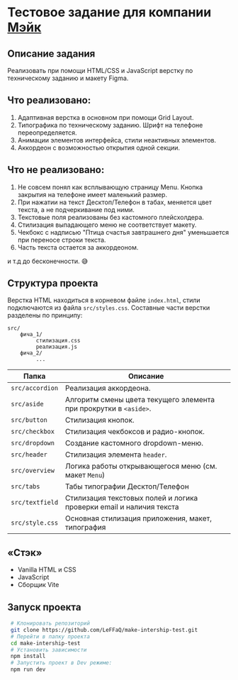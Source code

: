 # Тестовое задание для компании [Мэйк](https://makeagency.ru/)

## Описание задания
Реализовать при помощи HTML/CSS и JavaScript верстку по техническому заданию и макету Figma.

## Что реализовано:
1. Адаптивная верстка в основном при помощи Grid Layout.
2. Типографика по техническому заданию. Шрифт на телефоне переопределяется.
3. Анимации элементов интерфейса, стили неактивных элементов.
4. Аккордеон с возможностью открытия одной секции.

## Что не реализовано:
1. Не совсем понял как всплывающую страницу Menu. Кнопка закрытия на телефоне имеет маленький размер.
2. При нажатии на текст Десктоп/Телефон в табах, меняется цвет текста, а не подчеркивание под ними.
3. Текстовые поля реализованы без кастомного плейсхолдера.
4. Стилизация выпадающего меню не соответствует макету.
5. Чекбокс с надписью "Птица счастья завтрашнего дня" уменьшается при переносе строки текста.
6. Часть текста остается за аккордеоном. 

и т.д до бесконечности. :sweat_smile:

## Структура проекта
Верстка HTML находиться в корневом файле `index.html`, стили подключаются из файла `src/styles.css`.
Составные части верстки разделены по принципу: 
```
src/
    фича_1/
         стилизация.css
         реализация.js
    фича_2/
         ...
```

| Папка           | Описание                                                            |
|-----------------|---------------------------------------------------------------------|
| `src/accordion` | Реализация аккордеона.                                              |
| `src/aside`     | Алгоритм смены цвета текущего элемента при прокрутки в `<aside>`.   |
| `src/button`    | Стилизация кнопок.                                                  |
| `src/checkbox`  | Стилизация чекбоксов и радио-кнопок.                                |
| `src/dropdown`  | Создание кастомного dropdown-меню.                                  |
| `src/header`    | Стилизация элемента `header`.                                       |
| `src/overview`  | Логика работы открывающегося меню (см. макет `Menu`)                |
| `src/tabs`      | Табы типографии Десктоп/Телефон                                     |
| `src/textfield` | Стилизация текстовых полей и логика проверки email и наличия текста |
| `src/style.css` | Основная стилизация приложения, макет, типография                   |

## «Стэк»
* Vanilla HTML и CSS
* JavaScript
* Сборщик Vite

## Запуск проекта

   ```bash
    # Клонировать репозиторий
    git clone https://github.com/LeFFaQ/make-intership-test.git
    # Перейти в папку проекта
    cd make-intership-test
    # Установить зависимости
    npm install
    # Запустить проект в Dev режиме:
    npm run dev
   
